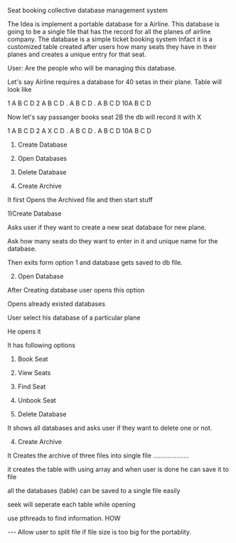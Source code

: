 Seat booking collective database management system

The Idea is implement a portable database for a Airline. This database is going to be a single file that has the record for all the planes
of airline company. The database is a simple ticket booking system Infact it is a customized table created after users how many seats they
have in their planes and creates a unique entry for that seat.

User: Are the people who will be managing this database.

Let's say Airline requires a database for 40 setas in their plane. Table will look like

1 A B C D 
2 A B C D
. A B C D
. A B C D
10A B C D

Now let's say passanger books seat 2B the db will record it with X

1 A B C D 
2 A X C D
. A B C D
. A B C D
10A B C D

1) Create Database

2) Open Databases

3) Delete Database

4) Create Archive


It first Opens the Archived file and then start stuff 

1)Create Database

Asks user if they want to create a new seat database for new plane.

Ask how many seats do they want to enter in it and unique name for the database.

Then exits form option 1 and database gets saved to db file.

2) Open Database 

After Creating database user opens this option

Opens already existed databases

User select his database of a particular plane

He opens it

It has following options

1) Book Seat
2) View Seats
3) Find Seat
4) Unbook Seat

3) Delete Database

It shows all databases and asks user if they want to delete one or not.

4) Create Archive

It Creates the archive of three files into single file
....................

it creates the table with using array 
and when user is done he can save it to file

all the databases (table) can be saved to a single file easily

seek will seperate each table while opening

use pthreads to find information. HOW

--- Allow user to split file if file size is too big for the portablity.



